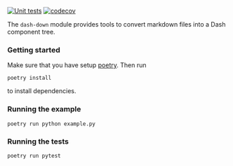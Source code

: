 [![Unit tests](https://github.com/emilhe/dash-down/actions/workflows/python-test.yml/badge.svg)](https://github.com/emilhe/dash-down/actions/workflows/python-test.yml)
[![codecov](https://codecov.io/gh/emilhe/dash-down/branch/main/graph/badge.svg?token=kZXx2N1QGY)](https://codecov.io/gh/emilhe/dash-down)

The `dash-down` module provides tools to convert markdown files into a Dash component tree.

### Getting started

Make sure that you have setup [poetry](https://python-poetry.org/). Then run

    poetry install

to install dependencies.

### Running the example

    poetry run python example.py

### Running the tests

    poetry run pytest
